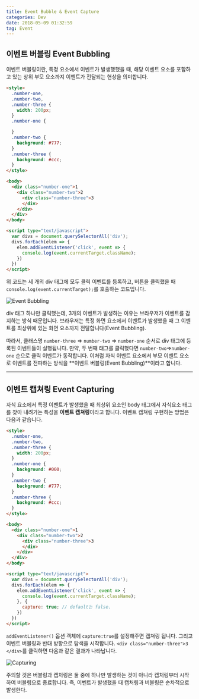 ```yaml
---
title: Event Bubble & Event Capture
categories: Dev
date: 2018-05-09 01:32:59
tag: Event
---
```


## 이벤트 버블링 Event Bubbling

이벤트 버블링이란, 특정 요소에서 이벤트가 발생했했을 때, 해당 이벤트 요소를 포함하고 있는 상위 부모 요소까지 이벤트가 전달되는 현상을 의미합니다. 

```html
<style>
  .number-one,
  .number-two,
  .number-three {
    width: 200px;
  }
  .number-one {

  }
  .number-two {
    background: #777;
  }
  .number-three {
    background: #ccc;
  }
</style>

<body>
  <div class="number-one">1
    <div class="number-two">2
      <div class="number-three">3
      </div>
    </div>
  </div>
</body>

<script type="text/javascript">
  var divs = document.querySelectorAll('div');
  divs.forEach(elem => {
    elem.addEventListener('click', event => {
      console.log(event.currentTarget.className);
    })
  })
</script>
```

위 코드는 세 개의 div 태그에 모두 클릭 이벤트를 등록하고, 버튼을 클릭했을 때  ` console.log(event.currentTarget);`를 호출하는 코드입니다.

![Event Bubbling](https://raw.githubusercontent.com/likedemian/Private-Studies/master/Personals/bubbling.png)

div 태그 하나만 클릭했는데, 3개의 이벤트가 발생하는 이유는 브라우저가 이벤트를 감지하는 방식 때문입니다. 브라우저는 특정 화면 요소에서 이벤트가 발생했을 때 그 이벤트를 최상위에 있는 화면 요소까지 전달합니다(Event Bubbling). 

따라서, 클래스명 `number-three` => `number-two` => `number-one` 순서로 div 태그에 등록된 이벤트들이 실행됩니다. 만약, 두 번째 태그를 클릭했다면 `number-two`=>`number-one` 순으로 클릭 이벤트가 동작합니다. 이처럼 자식 이벤트 요소에서 부모 이벤트 요소로 이벤트를 전파하는 방식을 **이벤트 버블링(Event Bubbling)**이라고 합니다.

---

## 이벤트 캡쳐링 Event Capturing

자식 요소에서 특정 이벤트가 발생했을 때 최상위 요소인 body 태그에서 자식요소 태그를 찾아 내려가는 특성을 **이벤트 캡쳐링**이라고 합니다.
이벤트 캡쳐링 구현하는 방법은 다음과 같습니다.

```html
<style>
  .number-one,
  .number-two,
  .number-three {
    width: 200px;
  }
  .number-one {
    background: #000;
  }
  .number-two {
    background: #777;
  }
  .number-three {
    background: #ccc;
  }
</style>

<body>
  <div class="number-one">1
    <div class="number-two">2
      <div class="number-three">3
      </div>
    </div>
  </div>
</body>

<script type="text/javascript">
  var divs = document.querySelectorAll('div');
  divs.forEach(elem => {
    elem.addEventListener('click', event => {
      console.log(event.currentTarget.className);
    }, {
      capture: true; // default는 false.
    })
  })
</script>
```

`addEventListener()` 옵션 객체에 `capture:true`를 설정해주면 캡쳐링 됩니다. 그리고 이벤트 버블링과 반대 방향으로 탐색을 시작합니다.
`<div class="number-three">3 </div>`를 클릭하면 다음과 같은 결과가 나타납니다.

![Capturing](https://raw.githubusercontent.com/likedemian/Private-Studies/master/Personals/capturing.png)




주의할 것은 버블링과 캡처링은 둘 중에 하나만 발생하는 것이 아니라 캡처링부터 시작하여 버블링으로 종료합니다.
즉, 이벤트가 발생했을 때 캡처링과 버블링은 순차적으로 발생한다.